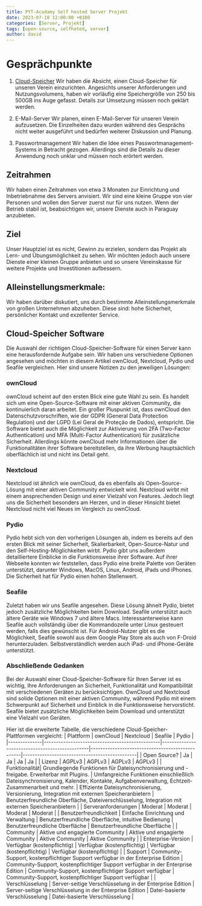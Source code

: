 ```yaml
---
title: PYT-Acadamy Self hosted Server Projekt
date: 2023-07-18 12:00:00 +0100
categories: [Server, Projekt]
tags: [open-source, selfhoted, server]
author: david
---
```


# Gesprächpunkte

1. [Cloud-Speicher](#cloud-speicher-software)
Wir haben die Absicht, einen Cloud-Speicher für unseren Verein einzurichten. Angesichts unserer Anforderungen und Nutzungsvolumens, haben wir vorläufig eine Speichergröße von 250 bis 500GB ins Auge gefasst. Details zur Umsetzung müssen noch geklärt werden.

2. E-Mail-Server
Wir planen, einen E-Mail-Server für unseren Verein aufzusetzen. Die Einzelheiten dazu wurden während des Gesprächs nicht weiter ausgeführt und bedürfen weiterer Diskussion und Planung.

3. Passwortmanagement
Wir haben die Idee eines Passwortmanagement-Systems in Betracht gezogen. Allerdings sind die Details zu dieser Anwendung noch unklar und müssen noch erörtert werden.


## Zeitrahmen
Wir haben einen Zeitrahmen von etwa 3 Monaten zur Einrichtung und Inbetriebnahme des Servers anvisiert. Wir sind eine kleine Gruppe von vier Personen und wollen den Server zuerst nur für uns nutzen. Wenn der Betrieb stabil ist, beabsichtigen wir, unsere Dienste auch in Paraguay anzubieten.

## Ziel
Unser Hauptziel ist es nicht, Gewinn zu erzielen, sondern das Projekt als Lern- und Übungsmöglichkeit zu sehen. Wir möchten jedoch auch unsere Dienste einer kleinen Gruppe anbieten und so unsere Vereinskasse für weitere Projekte und Investitionen aufbessern.

## Alleinstellungsmerkmale:
Wir haben darüber diskutiert, uns durch bestimmte Alleinstellungsmerkmale von großen Unternehmen abzuheben. Diese sind: hohe Sicherheit, persönlicher Kontakt und exzellenter Service.

## Cloud-Speicher Software

Die Auswahl der richtigen Cloud-Speicher-Software für einen Server kann eine herausfordernde Aufgabe sein. Wir haben uns verschiedene Optionen angesehen und möchten in diesem Artikel ownCloud, Nextcloud, Pydio und Seafile vergleichen. Hier sind unsere Notizen zu den jeweiligen Lösungen:

### ownCloud 
ownCloud scheint auf den ersten Blick eine gute Wahl zu sein. Es handelt sich um eine Open-Source-Software mit einer aktiven Community, die kontinuierlich daran arbeitet. Ein großer Pluspunkt ist, dass ownCloud den Datenschutzvorschriften, wie der GDPR (General Data Protection Regulation) und der LGPD (Lei Geral de Proteção de Dados), entspricht. Die Software bietet auch die Möglichkeit zur Aktivierung von 2FA (Two-Factor Authentication) und MFA (Multi-Factor Authentication) für zusätzliche Sicherheit. Allerdings könnte ownCloud mehr Informationen über die Funktionalitäten ihrer Software bereitstellen, da ihre Werbung hauptsächlich oberflächlich ist und nicht ins Detail geht.

### Nextcloud
Nextcloud ist ähnlich wie ownCloud, da es ebenfalls als Open-Source-Lösung mit einer aktiven Community entwickelt wird. Nextcloud wirbt mit einem ansprechenden Design und einer Vielzahl von Features. Jedoch liegt uns die Sicherheit besonders am Herzen, und in dieser Hinsicht bietet Nextcloud nicht viel Neues im Vergleich zu ownCloud.

### Pydio
Pydio hebt sich von den vorherigen Lösungen ab, indem es bereits auf den ersten Blick mit seiner Sicherheit, Skalierbarkeit, Open-Source-Natur und den Self-Hosting-Möglichkeiten wirbt. Pydio gibt uns außerdem detailliertere Einblicke in die Funktionsweise ihrer Software. Auf ihrer Webseite konnten wir feststellen, dass Pydio eine breite Palette von Geräten unterstützt, darunter Windows, MacOS, Linux, Android, iPads und iPhones. Die Sicherheit hat für Pydio einen hohen Stellenwert.

### Seafile
Zuletzt haben wir uns Seafile angesehen. Diese Lösung ähnelt Pydio, bietet jedoch zusätzliche Möglichkeiten beim Download. Seafile unterstützt auch ältere Geräte wie Windows 7 und ältere Macs. Interessanterweise kann Seafile auch vollständig über die Kommandozeile unter Linux gesteuert werden, falls dies gewünscht ist. Für Android-Nutzer gibt es die Möglichkeit, Seafile sowohl aus dem Google Play Store als auch von F-Droid herunterzuladen. Selbstverständlich werden auch iPad- und iPhone-Geräte unterstützt.

### Abschließende Gedanken
Bei der Auswahl einer Cloud-Speicher-Software für Ihren Server ist es wichtig, Ihre Anforderungen an Sicherheit, Funktionalität und Kompatibilität mit verschiedenen Geräten zu berücksichtigen. OwnCloud und Nextcloud sind solide Optionen mit einer aktiven Community, während Pydio mit einem Schwerpunkt auf Sicherheit und Einblick in die Funktionsweise hervorsticht. Seafile bietet zusätzliche Möglichkeiten beim Download und unterstützt eine Vielzahl von Geräten.

Hier ist die erweiterte Tabelle, die verschiedene Cloud-Speicher-Plattformen vergleicht:
| Plattform    | ownCloud                                       | Nextcloud                                      | Seafile                                         | Pydio                                         |
|--------------|------------------------------------------------|------------------------------------------------|-------------------------------------------------|-----------------------------------------------|
| Open Source? | Ja                                             | Ja                                             | Ja                                              | Ja                                            |
| Lizenz       | AGPLv3                                         | AGPLv3                                         | AGPLv3                                          | AGPLv3                                        |
| Funktionalität| Grundlegende Funktionen für Dateisynchronisierung und -freigabe. Erweiterbar mit Plugins. | Umfangreiche Funktionen einschließlich Dateisynchronisierung, Kalender, Kontakte, Aufgabenverwaltung, Echtzeit-Zusammenarbeit und mehr. | Effiziente Dateisynchronisierung, Versionierung, Integration mit externen Speicheranbietern | Benutzerfreundliche Oberfläche, Dateiverschlüsselung, Integration mit externen Speicheranbietern |
| Serveranforderungen | Moderat                                     | Moderat                                        | Moderat                                         | Moderat                                       |
| Benutzerfreundlichkeit | Einfache Einrichtung und Verwaltung        | Benutzerfreundliche Oberfläche, intuitive Bedienung | Benutzerfreundliche Oberfläche              | Benutzerfreundliche Oberfläche                |
| Community    | Aktive und engagierte Community                  | Aktive und engagierte Community                 | Aktive Community                               | Aktive Community                              |
| Enterprise-Version | Verfügbar (kostenpflichtig)                 | Verfügbar (kostenpflichtig)                    | Verfügbar (kostenpflichtig)                      | Verfügbar (kostenpflichtig)                    |
| Support      | Community-Support, kostenpflichtiger Support verfügbar in der Enterprise Edition | Community-Support, kostenpflichtiger Support verfügbar in der Enterprise Edition | Community-Support, kostenpflichtiger Support verfügbar | Community-Support, kostenpflichtiger Support verfügbar |
| Verschlüsselung | Server-seitige Verschlüsselung in der Enterprise Edition | Server-seitige Verschlüsselung in der Enterprise Edition | Datei-basierte Verschlüsselung | Datei-basierte Verschlüsselung |
